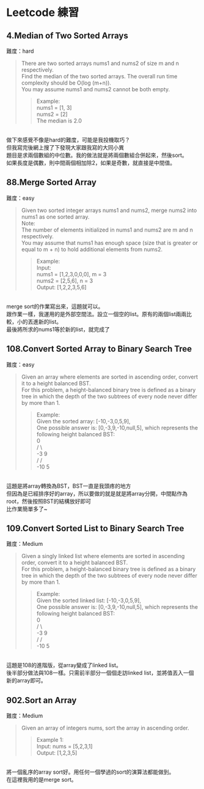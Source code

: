 # Leetcode 練習
## 4.Median of Two Sorted Arrays<br>
難度：hard <br>
>There are two sorted arrays nums1 and nums2 of size m and n respectively.<br>
Find the median of the two sorted arrays. The overall run time complexity should be O(log (m+n)).<br>
You may assume nums1 and nums2 cannot be both empty.<br>
>>Example:<br>
nums1 = [1, 3]<br>
nums2 = [2]<br>
The median is 2.0<br>
<br>
做下來感覺不像是hard的難度，可能是我投機取巧？<br>
但我寫完後網上搜了下發現大家跟我寫的大同小異<br>
題目是求兩個數組的中位數。我的做法就是將兩個數組合併起來，然後sort。<br>
如果長度是偶數，則中間兩個相加除2，如果是奇數，就直接是中間值。<br>
           
## 88.Merge Sorted Array<br>
難度：easy<br>
>Given two sorted integer arrays nums1 and nums2, merge nums2 into nums1 as one sorted array.<br>
Note:<br>
The number of elements initialized in nums1 and nums2 are m and n respectively.<br>
You may assume that nums1 has enough space (size that is greater or equal to m + n) to hold additional elements from nums2.<br>
>>Example:<br>
Input:<br>
nums1 = [1,2,3,0,0,0], m = 3<br>
nums2 = [2,5,6],       n = 3<br>
Output: [1,2,2,3,5,6]<br>
<br>
merge sort的作業寫出來，這題就可以。<br>
跟作業一樣，我運用的是外部空間法。設立一個空的list。原有的兩個list兩兩比較，小的丟進新的list。<br>
最後將所求的nums1等於新的list，就完成了<br>
           
## 108.Convert Sorted Array to Binary Search Tree<br>
難度：easy<br>
>Given an array where elements are sorted in ascending order, convert it to a height balanced BST.<br>
For this problem, a height-balanced binary tree is defined as a binary tree in which the depth of the two subtrees of every node never differ by more than 1.<br>
>>Example:<br>
Given the sorted array: [-10,-3,0,5,9],<br>
One possible answer is: [0,-3,9,-10,null,5], which represents the following height balanced BST:<br>
      0 <br>
     / \ <br>
   -3   9 <br>
   /   / <br>
 -10  5 <br>
 <br>
這題是將array轉換為BST，BST一直是我頭疼的地方<br>
但因為是已經排序好的array，所以要做的就是就是將array分開，中間點作為root，然後按照BST的結構放好即可<br>
比作業簡單多了~<br>
          
## 109.Convert Sorted List to Binary Search Tree <br>
 難度：Medium <br>
 >Given a singly linked list where elements are sorted in ascending order, convert it to a height balanced BST. <br>
For this problem, a height-balanced binary tree is defined as a binary tree in which the depth of the two subtrees of every node never differ by more than 1. <br>
>>Example: <br>
Given the sorted linked list: [-10,-3,0,5,9], <br>
One possible answer is: [0,-3,9,-10,null,5], which represents the following height balanced BST: <br>
      0 <br>
     / \ <br>
   -3   9 <br>
   /   / <br>
 -10  5 <br>
 <br>
這題是108的進階版，從array變成了linked list。  <br>
後半部分做法與108一樣。只需前半部分一個個走訪linked list，並將值丟入一個新的array即可。  <br>
          
## 902.Sort an Array<br>
難度：Medium<br>
>Given an array of integers nums, sort the array in ascending order.<br>
>>Example 1:<br>
Input: nums = [5,2,3,1]<br>
Output: [1,2,3,5]<br>
<br>
將一個亂序的array sort好。用任何一個學過的sort的演算法都能做到。<br>
在這裡我用的是merge sort。<br>

